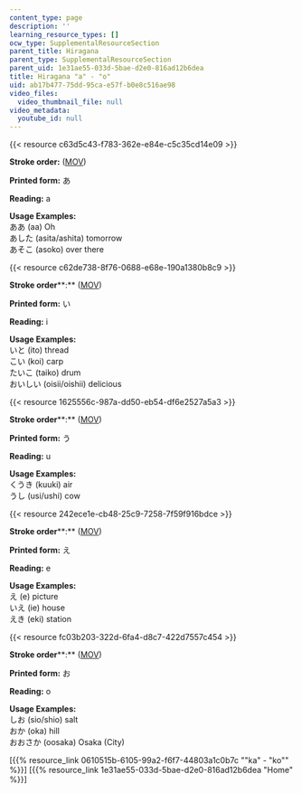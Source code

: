 ```yaml
---
content_type: page
description: ''
learning_resource_types: []
ocw_type: SupplementalResourceSection
parent_title: Hiragana
parent_type: SupplementalResourceSection
parent_uid: 1e31ae55-033d-5bae-d2e0-816ad12b6dea
title: Hiragana "a" - "o"
uid: ab17b477-75dd-95ca-e57f-b0e8c516ae98
video_files:
  video_thumbnail_file: null
video_metadata:
  youtube_id: null
---
```


{{< resource c63d5c43-f783-362e-e84e-c5c35cd14e09 >}}

**Stroke order:** ([MOV](http://www.archive.org/download/MITRES21F.01S10_HIRAGANA_CHARACTERS/0402.mov))

**Printed form:** あ

**Reading:** a

**Usage Examples:**  
ああ (aa) Oh  
あした (asita/ashita) tomorrow  
あそこ (asoko) over there

{{< resource c62de738-8f76-0688-e68e-190a1380b8c9 >}}

**Stroke order****:** ([MOV](http://www.archive.org/download/MITRES21F.01S10_HIRAGANA_CHARACTERS/0404.mov))

**Printed form:** い

**Reading:** i

**Usage Examples:**  
いと (ito) thread  
こい (koi) carp  
たいこ (taiko) drum  
おいしい (oisii/oishii) delicious

{{< resource 1625556c-987a-dd50-eb54-df6e2527a5a3 >}}

**Stroke order****:** ([MOV](http://www.archive.org/download/MITRES21F.01S10_HIRAGANA_CHARACTERS/0406.mov))

**Printed form:** う

**Reading:** u

**Usage Examples:**  
くうき (kuuki) air  
うし (usi/ushi) cow

{{< resource 242ece1e-cb48-25c9-7258-7f59f916bdce >}}

**Stroke order****:** ([MOV](http://www.archive.org/download/MITRES21F.01S10_HIRAGANA_CHARACTERS/0408.mov))

**Printed form:** え

**Reading:** e

**Usage Examples:**  
え (e) picture  
いえ (ie) house  
えき (eki) station

{{< resource fc03b203-322d-6fa4-d8c7-422d7557c454 >}}

**Stroke order****:** ([MOV](http://www.archive.org/download/MITRES21F.01S10_HIRAGANA_CHARACTERS/0410.mov))

**Printed form:** お

**Reading:** o

**Usage Examples:**  
しお (sio/shio) salt  
おか (oka) hill  
おおさか (oosaka) Osaka (City)

  
\[{{% resource_link 0610515b-6105-99a2-f6f7-44803a1c0b7c "\"ka\" - \"ko\"" %}}\] \[{{% resource_link 1e31ae55-033d-5bae-d2e0-816ad12b6dea "Home" %}}\]